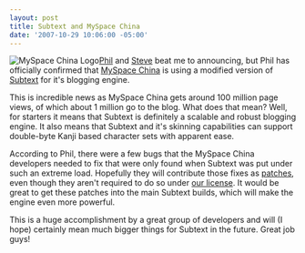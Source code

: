 ```yaml
---
layout: post
title: Subtext and MySpace China
date: '2007-10-29 10:06:00 -05:00'
---
```


![MySpace China Logo](http://haacked.com/images/haacked_com/WindowsLiveWriter/NihaoMySpaceChinaHowisSubtextWorkingOutF_6BA/logo_3.png)[Phil](http://haacked.com/archive/2007/10/29/subtext-powers-myspace-china-blogs.aspx) and [Steve](http://stevenharman.net/blog/archive/2007/10/29/myspace-china-blogs-are-now-subtexting.aspx) beat me to announcing, but Phil has officially confirmed that [MySpace China](http://myspace.cn/) is using a modified version of [Subtext](http://subtextproject.com) for it's blogging engine.

This is incredible news as MySpace China gets around 100 million page views, of which about 1 million go to the blog. What does that mean? Well, for starters it means that Subtext is definitely a scalable and robust blogging engine. It also means that Subtext and it's skinning capabilities can support double-byte Kanji based character sets with apparent ease.

According to Phil, there were a few bugs that the MySpace China developers needed to fix that were only found when Subtext was put under such an extreme load. Hopefully they will contribute those fixes as [patches](http://sourceforge.net/tracker/?group_id=137896&atid=739981), even though they aren't required to do so under [our license](http://subtextproject.com/Home/Docs/About/License/tabid/110/Default.aspx). It would be great to get these patches into the main Subtext builds, which will make the engine even more powerful.

This is a huge accomplishment by a great group of developers and will (I hope) certainly mean much bigger things for Subtext in the future. Great job guys!
